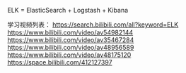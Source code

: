 ELK = ElasticSearch + Logstash + Kibana

学习视频列表：
https://search.bilibili.com/all?keyword=ELK
https://www.bilibili.com/video/av54982144
https://www.bilibili.com/video/av35467284
https://www.bilibili.com/video/av48956589
https://www.bilibili.com/video/av48175120
https://space.bilibili.com/412127397